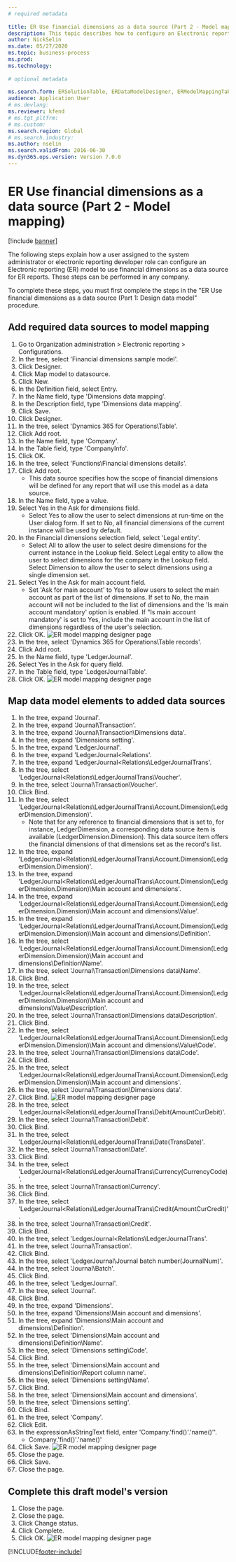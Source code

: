 ```yaml
--- 
# required metadata 
 
title: ER Use financial dimensions as a data source (Part 2 - Model mapping)
description: This topic describes how to configure an Electronic reporting (ER) model to use financial dimensions as a data source for ER reports. (Part 2)
author: NickSelin
ms.date: 05/27/2020
ms.topic: business-process 
ms.prod:  
ms.technology:  
 
# optional metadata 
 
ms.search.form: ERSolutionTable, ERDataModelDesigner, ERModelMappingTable, ERModelMappingDesigner, ERExpressionDesignerFormula   
audience: Application User 
# ms.devlang:  
ms.reviewer: kfend
# ms.tgt_pltfrm:  
# ms.custom:  
ms.search.region: Global
# ms.search.industry: 
ms.author: nselin
ms.search.validFrom: 2016-06-30 
ms.dyn365.ops.version: Version 7.0.0 
---
```

# ER Use financial dimensions as a data source (Part 2 - Model mapping)

[!include [banner](../../includes/banner.md)]

The following steps explain how a user assigned to the system administrator or electronic reporting developer role can configure an Electronic reporting (ER) model to use financial dimensions as a data source for ER reports. These steps can be performed in any company.

To complete these steps, you must first complete the steps in the "ER Use financial dimensions as a data source (Part 1: Design data model" procedure.


## Add required data sources to model mapping
1. Go to Organization administration > Electronic reporting > Configurations.
2. In the tree, select 'Financial dimensions sample model'.
3. Click Designer.
4. Click Map model to datasource.
5. Click New.
6. In the Definition field, select Entry.
7. In the Name field, type 'Dimensions data mapping'.
8. In the Description field, type 'Dimensions data mapping'.
9. Click Save.
10. Click Designer.
11. In the tree, select 'Dynamics 365 for Operations\Table'.
12. Click Add root.
13. In the Name field, type 'Company'.
14. In the Table field, type 'CompanyInfo'.
15. Click OK.
16. In the tree, select 'Functions\Financial dimensions details'.
17. Click Add root.
    * This data source specifies how the scope of financial dimensions will be defined for any report that will use this model as a data source.  
18. In the Name field, type a value.
19. Select Yes in the Ask for dimensions field.
    * Select Yes to allow the user to select dimensions at run-time on the User dialog form. If set to No, all financial dimensions of the current instance will be used by default.  
20. In the Financial dimensions selection field, select 'Legal entity'.
    * Select All to allow the user to select desire dimensions for the current  instance in the Lookup field.  Select Legal entity to allow the user to select dimensions for the company in the Lookup field.  Select Dimension to allow the user to select dimensions using a single dimension set.  
21. Select Yes in the Ask for main account field.
    * Set 'Ask for main account' to Yes to allow users to select the main account as part of the list of dimensions.   If set to No, the main account will not be included to the list of dimensions and the 'Is main account mandatory' option is enabled. If "Is main account mandatory' is set to Yes, include the main account in the list of dimensions regardless of the user's selection.  
22. Click OK.
![ER model mapping designer page](../media/er-financial-dimensions-guides-model-mapping1.png)
23. In the tree, select 'Dynamics 365 for Operations\Table records'.
24. Click Add root.
25. In the Name field, type 'LedgerJournal'.
26. Select Yes in the Ask for query field.
27. In the Table field, type 'LedgerJournalTable'.
28. Click OK.
![ER model mapping designer page](../media/er-financial-dimensions-guides-model-mapping2.png)

## Map data model elements to added data sources
1. In the tree, expand 'Journal'.
2. In the tree, expand 'Journal\Transaction'.
3. In the tree, expand 'Journal\Transaction\Dimensions data'.
4. In the tree, expand 'Dimensions setting'.
5. In the tree, expand 'LedgerJournal'.
6. In the tree, expand 'LedgerJournal\<Relations'.
7. In the tree, expand 'LedgerJournal\<Relations\LedgerJournalTrans'.
8. In the tree, select 'LedgerJournal\<Relations\LedgerJournalTrans\Voucher'.
9. In the tree, select 'Journal\Transaction\Voucher'.
10. Click Bind.
11. In the tree, select 'LedgerJournal\<Relations\LedgerJournalTrans\Account.Dimension(LedgerDimension.Dimension)'.
    * Note that for any reference to financial dimensions that is set to, for instance, LedgerDimension, a corresponding data source item is available (LedgerDimension.Dimension). This data source item offers the financial dimensions of that dimensions set as the record's list.  
12. In the tree, expand 'LedgerJournal\<Relations\LedgerJournalTrans\Account.Dimension(LedgerDimension.Dimension)'.
13. In the tree, expand 'LedgerJournal\<Relations\LedgerJournalTrans\Account.Dimension(LedgerDimension.Dimension)\Main account and dimensions'.
14. In the tree, expand 'LedgerJournal\<Relations\LedgerJournalTrans\Account.Dimension(LedgerDimension.Dimension)\Main account and dimensions\Value'.
15. In the tree, expand 'LedgerJournal\<Relations\LedgerJournalTrans\Account.Dimension(LedgerDimension.Dimension)\Main account and dimensions\Definition'.
16. In the tree, select 'LedgerJournal\<Relations\LedgerJournalTrans\Account.Dimension(LedgerDimension.Dimension)\Main account and dimensions\Definition\Name'.
17. In the tree, select 'Journal\Transaction\Dimensions data\Name'.
18. Click Bind.
19. In the tree, select 'LedgerJournal\<Relations\LedgerJournalTrans\Account.Dimension(LedgerDimension.Dimension)\Main account and dimensions\Value\Description'.
20. In the tree, select 'Journal\Transaction\Dimensions data\Description'.
21. Click Bind.
22. In the tree, select 'LedgerJournal\<Relations\LedgerJournalTrans\Account.Dimension(LedgerDimension.Dimension)\Main account and dimensions\Value\Code'.
23. In the tree, select 'Journal\Transaction\Dimensions data\Code'.
24. Click Bind.
25. In the tree, select 'LedgerJournal\<Relations\LedgerJournalTrans\Account.Dimension(LedgerDimension.Dimension)\Main account and dimensions'.
26. In the tree, select 'Journal\Transaction\Dimensions data'.
27. Click Bind.
![ER model mapping designer page](../media/er-financial-dimensions-guides-model-mapping3.png)
28. In the tree, select 'LedgerJournal\<Relations\LedgerJournalTrans\Debit(AmountCurDebit)'.
29. In the tree, select 'Journal\Transaction\Debit'.
30. Click Bind.
31. In the tree, select 'LedgerJournal\<Relations\LedgerJournalTrans\Date(TransDate)'.
32. In the tree, select 'Journal\Transaction\Date'.
33. Click Bind.
34. In the tree, select 'LedgerJournal\<Relations\LedgerJournalTrans\Currency(CurrencyCode)'.
35. In the tree, select 'Journal\Transaction\Currency'.
36. Click Bind.
37. In the tree, select 'LedgerJournal\<Relations\LedgerJournalTrans\Credit(AmountCurCredit)'.
38. In the tree, select 'Journal\Transaction\Credit'.
39. Click Bind.
40. In the tree, select 'LedgerJournal\<Relations\LedgerJournalTrans'.
41. In the tree, select 'Journal\Transaction'.
42. Click Bind.
43. In the tree, select 'LedgerJournal\Journal batch number(JournalNum)'.
44. In the tree, select 'Journal\Batch'.
45. Click Bind.
46. In the tree, select 'LedgerJournal'.
47. In the tree, select 'Journal'.
48. Click Bind.
49. In the tree, expand 'Dimensions'.
50. In the tree, expand 'Dimensions\Main account and dimensions'.
51. In the tree, expand 'Dimensions\Main account and dimensions\Definition'.
52. In the tree, select 'Dimensions\Main account and dimensions\Definition\Name'.
53. In the tree, select 'Dimensions setting\Code'.
54. Click Bind.
55. In the tree, select 'Dimensions\Main account and dimensions\Definition\Report column name'.
56. In the tree, select 'Dimensions setting\Name'.
57. Click Bind.
58. In the tree, select 'Dimensions\Main account and dimensions'.
59. In the tree, select 'Dimensions setting'.
60. Click Bind.
61. In the tree, select 'Company'.
62. Click Edit.
63. In the expressionAsStringText field, enter 'Company.'find()'.'name()''.
    * Company.'find()'.'name()'  
64. Click Save.
![ER model mapping designer page](../media/er-financial-dimensions-guides-model-mapping4.png)
65. Close the page.
66. Click Save.
67. Close the page.

## Complete this draft model's version
1. Close the page.
2. Close the page.
3. Click Change status.
4. Click Complete.
5. Click OK.
![ER model mapping designer page](../media/er-financial-dimensions-guides-model-mapping5.png)


[!INCLUDE[footer-include](../../../../includes/footer-banner.md)]